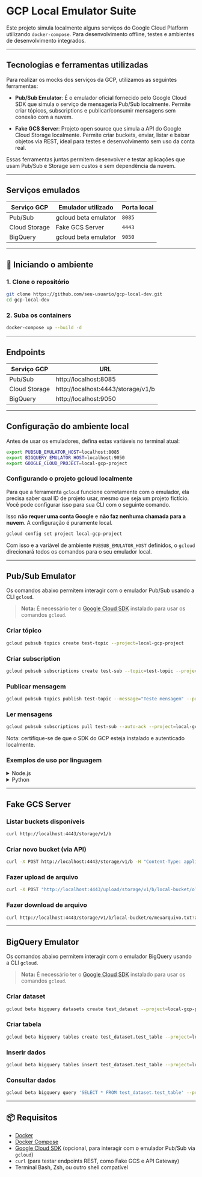 # GCP Local Emulator Suite

Este projeto simula localmente alguns serviços do Google Cloud Platform utilizando `docker-compose`. Para desenvolvimento offline, testes e ambientes de desenvolvimento integrados.

---

## Tecnologias e ferramentas utilizadas

Para realizar os mocks dos serviços da GCP, utilizamos as seguintes ferramentas:

- **Pub/Sub Emulator**: É o emulador oficial fornecido pelo Google Cloud SDK que simula o serviço de mensageria Pub/Sub localmente. Permite criar tópicos, subscriptions e publicar/consumir mensagens sem conexão com a nuvem.

- **Fake GCS Server**: Projeto open source que simula a API do Google Cloud Storage localmente. Permite criar buckets, enviar, listar e baixar objetos via REST, ideal para testes e desenvolvimento sem uso da conta real.

Essas ferramentas juntas permitem desenvolver e testar aplicações que usam Pub/Sub e Storage sem custos e sem dependência da nuvem.

---

## Serviços emulados

| Serviço GCP        | Emulador utilizado   | Porta local |
| ------------------ | -------------------- | ----------- |
| Pub/Sub            | gcloud beta emulator | `8085`      |
| Cloud Storage      | Fake GCS Server      | `4443`      |
| BigQuery           | gcloud beta emulator | `9050`      |

---

## 🚀 Iniciando o ambiente

### 1. Clone o repositório

```bash
git clone https://github.com/seu-usuario/gcp-local-dev.git
cd gcp-local-dev
```

### 2. Suba os containers

```bash
docker-compose up --build -d
```

---

## Endpoints

| Serviço GCP        | URL                                  |
| ------------------ | ------------------------------------ |
| Pub/Sub            | http://localhost:8085                |
| Cloud Storage      | http://localhost:4443/storage/v1/b   |
| BigQuery           | http://localhost:9050                |

---

## Configuração do ambiente local

Antes de usar os emuladores, defina estas variáveis no terminal atual:

```bash
export PUBSUB_EMULATOR_HOST=localhost:8085
export BIGQUERY_EMULATOR_HOST=localhost:9050
export GOOGLE_CLOUD_PROJECT=local-gcp-project
```

### Configurando o projeto gcloud localmente

Para que a ferramenta `gcloud` funcione corretamente com o emulador, ela precisa saber qual ID de projeto usar, mesmo que seja um projeto fictício. Você pode configurar isso para sua CLI com o seguinte comando.

Isso **não requer uma conta Google** e **não faz nenhuma chamada para a nuvem**. A configuração é puramente local.

```bash
gcloud config set project local-gcp-project
```

Com isso e a variável de ambiente `PUBSUB_EMULATOR_HOST` definidos, o `gcloud` direcionará todos os comandos para o seu emulador local.

---

## Pub/Sub Emulator

Os comandos abaixo permitem interagir com o emulador Pub/Sub usando a CLI `gcloud`.

> **Nota:** É necessário ter o [Google Cloud SDK](https://cloud.google.com/sdk/docs/install) instalado para usar os comandos `gcloud`.

### Criar tópico

```bash
gcloud pubsub topics create test-topic --project=local-gcp-project
```

### Criar subscription

```bash
gcloud pubsub subscriptions create test-sub --topic=test-topic --project=local-gcp-project
```

### Publicar mensagem

```bash
gcloud pubsub topics publish test-topic --message="Teste mensagem" --project=local-gcp-project
```

### Ler mensagens

```bash
gcloud pubsub subscriptions pull test-sub --auto-ack --project=local-gcp-project
```

Nota: certifique-se de que o SDK do GCP esteja instalado e autenticado localmente.

### Exemplos de uso por linguagem

<details>
<summary>Node.js</summary>

### Instalação da dependência

```bash
pnpm install @google-cloud/pubsub
```

```javascript
// Exemplo de código para publicar uma mensagem em Node.js
import { PubSub } from '@google-cloud/pubsub';

const pubsub = new PubSub({
  projectId: 'local-gcp-project',
  apiEndpoint: 'localhost:8085',
});

async function publishMessage(topicName, data) {
  try {
    const payload =
      typeof data === 'string' ? data : JSON.stringify(data);

    const dataBuffer = Buffer.from(payload);

    const messageId = await pubsub
      .topic(topicName)
      .publishMessage({ data: dataBuffer });

    console.log(`Mensagem publicada no tópico "${topicName}" com ID: ${messageId}`);
  } catch (error) {
    console.error('Erro ao publicar mensagem:', error);
  }
}

publishMessage('test-topic', {
  userId: 42,
  event: 'signup',
  timestamp: new Date().toISOString(),
});
```

</details>

<details>
<summary>Python</summary>

### Instalação da dependência

```bash
pip install google-cloud-pubsub
```

```python
from google.cloud import pubsub_v1
import json
import os

# Configura o ambiente para usar o emulador local
os.environ["PUBSUB_EMULATOR_HOST"] = "localhost:8085"
os.environ["GOOGLE_CLOUD_PROJECT"] = "local-gcp-project"

# Inicializa o cliente
publisher = pubsub_v1.PublisherClient()
project_id = os.environ["GOOGLE_CLOUD_PROJECT"]

def publish_message(topic_name: str, data):
    """Publica uma mensagem no Pub/Sub local"""
    topic_path = publisher.topic_path(project_id, topic_name)

    # Se o dado for dict, converte para JSON
    if isinstance(data, dict):
        data = json.dumps(data)

    # Codifica como bytes
    data_bytes = data.encode("utf-8")

    try:
        future = publisher.publish(topic_path, data=data_bytes)
        message_id = future.result()
        print(f"Mensagem publicada com ID: {message_id}")
    except Exception as e:
        print(f"Erro ao publicar mensagem: {e}")

publish_message("test-topic", {
    "user_id": 123,
    "action": "purchase",
    "amount": 59.90,
    "timestamp": "2025-06-21T12:34:56Z"
})
```

</details>

---

## Fake GCS Server

### Listar buckets disponíveis

```bash
curl http://localhost:4443/storage/v1/b
```

### Criar novo bucket (via API)

```bash
curl -X POST http://localhost:4443/storage/v1/b -H "Content-Type: application/json" -d '{"name": "novo-bucket"}'
```

### Fazer upload de arquivo

```bash
curl -X POST "http://localhost:4443/upload/storage/v1/b/local-bucket/o?uploadType=media&name=meuarquivo.txt" -H "Content-Type: text/plain" --data-binary @./README.md
```

### Fazer download de arquivo

```bash
curl http://localhost:4443/storage/v1/b/local-bucket/o/meuarquivo.txt?alt=media
```

---

## BigQuery Emulator

Os comandos abaixo permitem interagir com o emulador BigQuery usando a CLI `gcloud`.

> **Nota:** É necessário ter o [Google Cloud SDK](https://cloud.google.com/sdk/docs/install) instalado para usar os comandos `gcloud`.

### Criar dataset

```bash
gcloud beta bigquery datasets create test_dataset --project=local-gcp-project --endpoint=http://localhost:9050
```

### Criar tabela

```bash
gcloud beta bigquery tables create test_dataset.test_table --project=local-gcp-project --endpoint=http://localhost:9050
```

### Inserir dados

```bash
gcloud beta bigquery tables insert test_dataset.test_table --project=local-gcp-project --endpoint=http://localhost:9050 --row '{"id":1,"name":"Alice"}'
```

### Consultar dados

```bash
gcloud beta bigquery query 'SELECT * FROM test_dataset.test_table' --project=local-gcp-project --endpoint=http://localhost:9050
```

---

## 📦 Requisitos

- [Docker](https://www.docker.com/)
- [Docker Compose](https://docs.docker.com/compose/)
- [Google Cloud SDK](https://cloud.google.com/sdk/docs/install) (opcional, para interagir com o emulador Pub/Sub via `gcloud`)
- `curl` (para testar endpoints REST, como Fake GCS e API Gateway)
- Terminal Bash, Zsh, ou outro shell compatível
